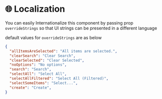 # 🌐 Localization

You can easily Internationalize this component by passing prop `overrideStrings` so that UI strings can be presented in a different language

default values for `overrideStrings` are as below

```json
{
  "allItemsAreSelected": "All items are selected.",
  "clearSearch": "Clear Search",
  "clearSelected": "Clear Selected",
  "noOptions": "No options",
  "search": "Search",
  "selectAll": "Select All",
  "selectAllFiltered": "Select All (Filtered)",
  "selectSomeItems": "Select...",
  "create": "Create",
}
```
